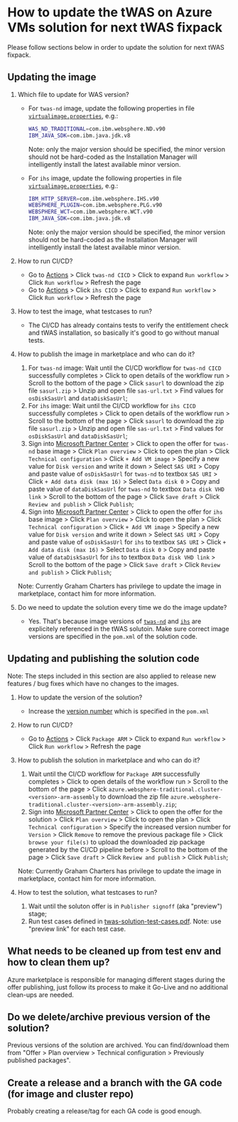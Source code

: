 # How to update the tWAS on Azure VMs solution for next tWAS fixpack

Please follow sections below in order to update the solution for next tWAS fixpack.

## Updating the image

1. Which file to update for WAS version?
   * For `twas-nd` image, update the following properties in file [`virtualimage.properties`](https://github.com/WASdev/azure.websphere-traditional.image/blob/master/twas-nd/src/main/scripts/virtualimage.properties#L14-L15), e.g.:

     ```bash
     WAS_ND_TRADITIONAL=com.ibm.websphere.ND.v90
     IBM_JAVA_SDK=com.ibm.java.jdk.v8
     ```

     Note: only the major version should be specified, the minor version should not be hard-coded as the Installation Manager will intelligently install the latest available minor version.

   * For `ihs` image, update the following properties in file [`virtualimage.properties`](https://github.com/WASdev/azure.websphere-traditional.image/blob/master/ihs/src/main/scripts/virtualimage.properties#L22-L25), e.g.:

     ```bash
     IBM_HTTP_SERVER=com.ibm.websphere.IHS.v90
     WEBSPHERE_PLUGIN=com.ibm.websphere.PLG.v90
     WEBSPHERE_WCT=com.ibm.websphere.WCT.v90
     IBM_JAVA_SDK=com.ibm.java.jdk.v8
     ```

     Note: only the major version should be specified, the minor version should not be hard-coded as the Installation Manager will intelligently install the latest available minor version.

1. How to run CI/CD?
   * Go to [Actions](https://github.com/WASdev/azure.websphere-traditional.image/actions) > Click `twas-nd CICD` > Click to expand `Run workflow` > Click `Run workflow` > Refresh the page
   * Go to [Actions](https://github.com/WASdev/azure.websphere-traditional.image/actions) > Click `ihs CICD` > Click to expand `Run workflow` > Click `Run workflow` > Refresh the page

1. How to test the image, what testcases to run?
   * The CI/CD has already contains tests to verify the entitlement check and tWAS installation, so basically it's good to go without manual tests.

1. How to publish the image in marketplace and who can do it?
   1. For `twas-nd` image: Wait until the CI/CD workflow for `twas-nd CICD` successfully completes > Click to open details of the workflow run > Scroll to the bottom of the page > Click `sasurl` to download the zip file `sasurl.zip` > Unzip and open file `sas-url.txt` > Find values for `osDiskSasUrl` and `dataDiskSasUrl`;
   1. For `ihs` image: Wait until the CI/CD workflow for `ihs CICD` successfully completes > Click to open details of the workflow run > Scroll to the bottom of the page > Click `sasurl` to download the zip file `sasurl.zip` > Unzip and open file `sas-url.txt` > Find values for `osDiskSasUrl` and `dataDiskSasUrl`;
   1. Sign into [Microsoft Partner Center](https://partner.microsoft.com/dashboard/commercial-marketplace/overview) > Click to open the offer for `twas-nd` base image > Click `Plan overview` > Click to open the plan > Click `Technical configuration` > Click `+ Add VM image` > Specify a new value for `Disk version` and write it down > Select `SAS URI` > Copy and paste value of `osDiskSasUrl` for `twas-nd` to textbox `SAS URI` > Click `+ Add data disk (max 16)` > Select `Data disk 0` > Copy and paste value of `dataDiskSasUrl` for `twas-nd` to textbox `Data disk VHD link` > Scroll to the bottom of the page > Click `Save draft` > Click `Review and publish` > Click `Publish`;
   1. Sign into [Microsoft Partner Center](https://partner.microsoft.com/dashboard/commercial-marketplace/overview) > Click to open the offer for `ihs` base image > Click `Plan overview` > Click to open the plan > Click `Technical configuration` > Click `+ Add VM image` > Specify a new value for `Disk version` and write it down > Select `SAS URI` > Copy and paste value of `osDiskSasUrl` for `ihs` to textbox `SAS URI` > Click `+ Add data disk (max 16)` > Select `Data disk 0` > Copy and paste value of `dataDiskSasUrl` for `ihs` to textbox `Data disk VHD link` > Scroll to the bottom of the page > Click `Save draft` > Click `Review and publish` > Click `Publish`;

   Note: Currently Graham Charters has privilege to update the image in marketplace, contact him for more information.

1. Do we need to update the solution every time we do the image update?
   * Yes. That's because image versions of [`twas-nd`](https://github.com/WASdev/azure.websphere-traditional.cluster/blob/master/pom.xml#L51) and [`ihs`](https://github.com/WASdev/azure.websphere-traditional.cluster/blob/master/pom.xml#L57) are explicitely referenced in the tWAS solutoin. Make sure correct image versions are specified in the `pom.xml` of the solution code.

## Updating and publishing the solution code

Note: The steps included in this section are also applied to release new features / bug fixes which have no changes to the images.

1. How to update the version of the solution?
   * Increase the [version number](https://github.com/WASdev/azure.websphere-traditional.cluster/blob/master/pom.xml#L23) which is specified in the `pom.xml`

1. How to run CI/CD?
   * Go to [Actions](https://github.com/WASdev/azure.websphere-traditional.cluster/actions) > Click `Package ARM` > Click to expand `Run workflow` > Click `Run workflow` > Refresh the page

1. How to publish the solution in marketplace and who can do it?
   1. Wait until the CI/CD workflow for `Package ARM` successfully completes > Click to open details of the workflow run > Scroll to the bottom of the page > Click `azure.websphere-traditional.cluster-<version>-arm-assembly` to download the zip file `azure.websphere-traditional.cluster-<version>-arm-assembly.zip`;
   1. Sign into [Microsoft Partner Center](https://partner.microsoft.com/dashboard/commercial-marketplace/overview) > Click to open the offer for the solution > Click `Plan overview` > Click to open the plan > Click `Technical configuration` > Specify the increased version number for `Version` > Click `Remove` to remove the previous package file > Click `browse your file(s)` to upload the downloaded zip package generated by the CI/CD pipeline before > Scroll to the bottom of the page > Click `Save draft` > Click `Review and publish` > Click `Publish`;

   Note: Currently Graham Charters has privilege to update the image in marketplace, contact him for more information.

1. How to test the solution, what testcases to run?
   1. Wait until the soluton offer is in `Publisher signoff` (aka "preview") stage;
   1. Run test cases defined in [twas-solution-test-cases.pdf](twas-solution-test-cases.pdf). Note: use "preview link" for each test case.

## What needs to be cleaned up from test env and how to clean them up?

Azure marketplace is responsible for managing different stages during the offer publishing, just follow its process to make it Go-Live and no additional clean-ups are needed.

## Do we delete/archive previous version of the solution?

Previous versions of the solution are archived. You can find/download them from "Offer > Plan overview > Technical configuration > Previously published packages".

## Create a release and a branch with the GA code (for image and cluster repo)

Probably creating a release/tag for each GA code is good enough.
